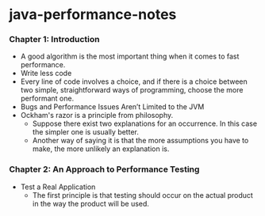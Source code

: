 java-performance-notes
======================

### Chapter 1: Introduction


* A good algorithm is the most important thing when it comes to fast performance.
* Write less code
* Every line of code involves a choice, and if there is a choice between two simple, straightforward ways of programming, choose the more performant one.
* Bugs and Performance Issues Aren’t Limited to the JVM
* Ockham's razor is a principle from philosophy. 
  * Suppose there exist two explanations for an occurrence. In this case the simpler one is usually better. 
  * Another way of saying it is that the more assumptions you have to make, the more unlikely an explanation is.
   
### Chapter 2: An Approach to Performance Testing

* Test a Real Application
  * The first principle is that testing should occur on the actual product in the way the product will be used.


 
  
